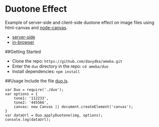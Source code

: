 # Duotone Effect
Example of server-side and client-side duotone effect on image files using html-canvas and [node-canvas](https://github.com/Automattic/node-canvas).

* [server-side](https://github.com/davydka/ameba/blob/master/duo/js/cli.js)
* [in-browser](https://github.com/davydka/ameba/blob/master/duo/js/browser.js)

##Getting Started
* Clone the repo: `https://github.com/davydka/ameba.git`
* Enter the `duo` directory in the repo: `cd ameba/duo`
* Install dependencies: `npm install`

##Usage
Include the file [duo.js](https://github.com/davydka/ameba/blob/master/duo/js/duo.js).
```
var Duo = require('./duo');
var options = {
	tone1: '112233',
	tone2: '445566',
	canvas: new Canvas || document.createElement('canvas');
}
var dataUrl = Duo.applyDuotone(img, options);
console.log(dataUrl);
```
